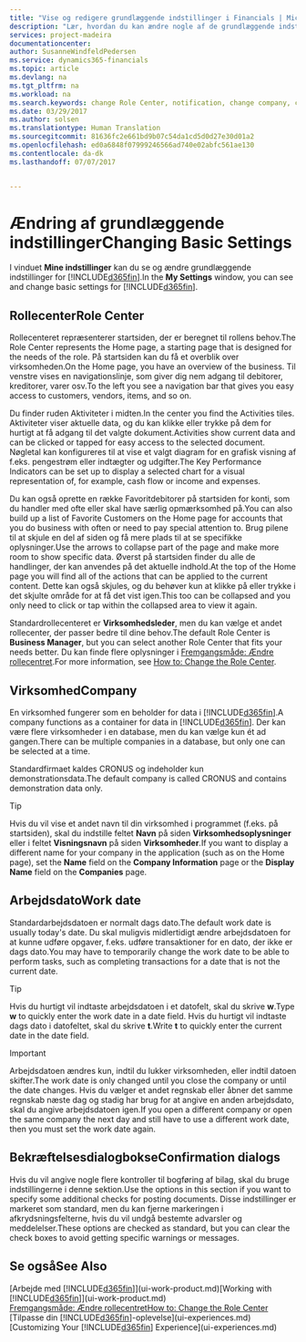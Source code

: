 ```yaml
---
title: "Vise og redigere grundlæggende indstillinger i Financials | Microsoft Docs"
description: "Lær, hvordan du kan ændre nogle af de grundlæggende indstillinger i Financials, f.eks. rollecenteret, virksomheden eller arbejdsdatoen."
services: project-madeira
documentationcenter: 
author: SusanneWindfeldPedersen
ms.service: dynamics365-financials
ms.topic: article
ms.devlang: na
ms.tgt_pltfrm: na
ms.workload: na
ms.search.keywords: change Role Center, notification, change company, change work date
ms.date: 03/29/2017
ms.author: solsen
ms.translationtype: Human Translation
ms.sourcegitcommit: 81636fc2e661bd9b07c54da1cd5d0d27e30d01a2
ms.openlocfilehash: ed0a6848f07999246566ad740e02abfc561ae130
ms.contentlocale: da-dk
ms.lasthandoff: 07/07/2017


---
```

# <a name="changing-basic-settings"></a><span data-ttu-id="4273d-103">Ændring af grundlæggende indstillinger</span><span class="sxs-lookup"><span data-stu-id="4273d-103">Changing Basic Settings</span></span>
<span data-ttu-id="4273d-104">I vinduet **Mine indstillinger** kan du se og ændre grundlæggende indstillinger for [!INCLUDE[d365fin](includes/d365fin_md.md)].</span><span class="sxs-lookup"><span data-stu-id="4273d-104">In the **My Settings** window, you can see and change basic settings for [!INCLUDE[d365fin](includes/d365fin_md.md)].</span></span>  

## <a name="role-center"></a><span data-ttu-id="4273d-105">Rollecenter</span><span class="sxs-lookup"><span data-stu-id="4273d-105">Role Center</span></span>
<span data-ttu-id="4273d-106">Rollecenteret repræsenterer startsiden, der er beregnet til rollens behov.</span><span class="sxs-lookup"><span data-stu-id="4273d-106">The Role Center represents the Home page, a starting page that is designed for the needs of the role.</span></span> <span data-ttu-id="4273d-107">På startsiden kan du få et overblik over virksomheden.</span><span class="sxs-lookup"><span data-stu-id="4273d-107">On the Home page, you have an overview of the business.</span></span> <span data-ttu-id="4273d-108">Til venstre vises en navigationslinje, som giver dig nem adgang til debitorer, kreditorer, varer osv.</span><span class="sxs-lookup"><span data-stu-id="4273d-108">To the left you see a navigation bar that gives you easy access to customers, vendors, items, and so on.</span></span>

<span data-ttu-id="4273d-109">Du finder ruden Aktiviteter i midten.</span><span class="sxs-lookup"><span data-stu-id="4273d-109">In the center you find the Activities tiles.</span></span> <span data-ttu-id="4273d-110">Aktiviteter viser aktuelle data, og du kan klikke eller trykke på dem for hurtigt at få adgang til det valgte dokument.</span><span class="sxs-lookup"><span data-stu-id="4273d-110">Activities show current data and can be clicked or tapped for easy access to the selected document.</span></span> <span data-ttu-id="4273d-111">Nøgletal kan konfigureres til at vise et valgt diagram for en grafisk visning af f.eks. pengestrøm eller indtægter og udgifter.</span><span class="sxs-lookup"><span data-stu-id="4273d-111">The Key Performance Indicators can be set up to display a selected chart for a visual representation of, for example, cash flow or income and expenses.</span></span>

<span data-ttu-id="4273d-112">Du kan også oprette en række Favoritdebitorer på startsiden for konti, som du handler med ofte eller skal have særlig opmærksomhed på.</span><span class="sxs-lookup"><span data-stu-id="4273d-112">You can also build up a list of Favorite Customers on the Home page for accounts that you do business with often or need to pay special attention to.</span></span> <span data-ttu-id="4273d-113">Brug pilene til at skjule en del af siden og få mere plads til at se specifikke oplysninger.</span><span class="sxs-lookup"><span data-stu-id="4273d-113">Use the arrows to collapse part of the page and make more room to show specific data.</span></span> <span data-ttu-id="4273d-114">Øverst på startsiden finder du alle de handlinger, der kan anvendes på det aktuelle indhold.</span><span class="sxs-lookup"><span data-stu-id="4273d-114">At the top of the Home page you will find all of the actions that can be applied to the current content.</span></span> <span data-ttu-id="4273d-115">Dette kan også skjules, og du behøver kun at klikke på eller trykke i det skjulte område for at få det vist igen.</span><span class="sxs-lookup"><span data-stu-id="4273d-115">This too can be collapsed and you only need to click or tap within the collapsed area to view it again.</span></span>

<span data-ttu-id="4273d-116">Standardrollecenteret er **Virksomhedsleder**, men du kan vælge et andet rollecenter, der passer bedre til dine behov.</span><span class="sxs-lookup"><span data-stu-id="4273d-116">The default Role Center is **Business Manager**, but you can select another Role Center that fits your needs better.</span></span> <span data-ttu-id="4273d-117">Du kan finde flere oplysninger i [Fremgangsmåde: Ændre rollecentret](change-role.md).</span><span class="sxs-lookup"><span data-stu-id="4273d-117">For more information, see [How to: Change the Role Center](change-role.md).</span></span>

## <a name="company"></a><span data-ttu-id="4273d-118">Virksomhed</span><span class="sxs-lookup"><span data-stu-id="4273d-118">Company</span></span>
<span data-ttu-id="4273d-119">En virksomhed fungerer som en beholder for data i [!INCLUDE[d365fin](includes/d365fin_md.md)].</span><span class="sxs-lookup"><span data-stu-id="4273d-119">A company functions as a container for data in [!INCLUDE[d365fin](includes/d365fin_md.md)].</span></span> <span data-ttu-id="4273d-120">Der kan være flere virksomheder i en database, men du kan vælge kun ét ad gangen.</span><span class="sxs-lookup"><span data-stu-id="4273d-120">There can be multiple companies in a database, but only one can be selected at a time.</span></span>

<span data-ttu-id="4273d-121">Standardfirmaet kaldes CRONUS og indeholder kun demonstrationsdata.</span><span class="sxs-lookup"><span data-stu-id="4273d-121">The default company is called CRONUS and contains demonstration data only.</span></span>

> [!TIP]  
>   <span data-ttu-id="4273d-122">Hvis du vil vise et andet navn til din virksomhed i programmet (f.eks. på startsiden), skal du indstille feltet **Navn** på siden **Virksomhedsoplysninger** eller i feltet **Visningsnavn** på siden **Virksomheder**.</span><span class="sxs-lookup"><span data-stu-id="4273d-122">If you want to display a different name for your company in the application (such as on the Home page), set the **Name** field on the **Company Information** page or the **Display Name** field on the **Companies** page.</span></span>  

## <a name="work-date"></a><span data-ttu-id="4273d-123">Arbejdsdato</span><span class="sxs-lookup"><span data-stu-id="4273d-123">Work date</span></span>
<span data-ttu-id="4273d-124">Standardarbejdsdatoen er normalt dags dato.</span><span class="sxs-lookup"><span data-stu-id="4273d-124">The default work date is usually today's date.</span></span> <span data-ttu-id="4273d-125">Du skal muligvis midlertidigt ændre arbejdsdatoen for at kunne udføre opgaver, f.eks. udføre transaktioner for en dato, der ikke er dags dato.</span><span class="sxs-lookup"><span data-stu-id="4273d-125">You may have to temporarily change the work date to be able to perform tasks, such as completing transactions for a date that is not the current date.</span></span>

> [!TIP]  
>   <span data-ttu-id="4273d-126">Hvis du hurtigt vil indtaste arbejdsdatoen i et datofelt, skal du skrive **w**.</span><span class="sxs-lookup"><span data-stu-id="4273d-126">Type **w** to quickly enter the work date in a date field.</span></span> <span data-ttu-id="4273d-127">Hvis du hurtigt vil indtaste dags dato i datofeltet, skal du skrive **t**.</span><span class="sxs-lookup"><span data-stu-id="4273d-127">Write **t** to quickly enter the current date in the date field.</span></span>

> [!IMPORTANT]  
>   <span data-ttu-id="4273d-128">Arbejdsdatoen ændres kun, indtil du lukker virksomheden, eller indtil datoen skifter.</span><span class="sxs-lookup"><span data-stu-id="4273d-128">The work date is only changed until you close the company or until the date changes.</span></span> <span data-ttu-id="4273d-129">Hvis du vælger et andet regnskab eller åbner det samme regnskab næste dag og stadig har brug for at angive en anden arbejdsdato, skal du angive arbejdsdatoen igen.</span><span class="sxs-lookup"><span data-stu-id="4273d-129">If you open a different company or open the same company the next day and still have to use a different work date, then you must set the work date again.</span></span>

## <a name="confirmation-dialogs"></a><span data-ttu-id="4273d-130">Bekræftelsesdialogbokse</span><span class="sxs-lookup"><span data-stu-id="4273d-130">Confirmation dialogs</span></span>
<span data-ttu-id="4273d-131">Hvis du vil angive nogle flere kontroller til bogføring af bilag, skal du bruge indstillingerne i denne sektion.</span><span class="sxs-lookup"><span data-stu-id="4273d-131">Use the options in this section if you want to specify some additional checks for posting documents.</span></span> <span data-ttu-id="4273d-132">Disse indstillinger er markeret som standard, men du kan fjerne markeringen i afkrydsningsfelterne, hvis du vil undgå bestemte advarsler og meddelelser.</span><span class="sxs-lookup"><span data-stu-id="4273d-132">These options are checked as standard, but you can clear the check boxes to avoid getting specific warnings or messages.</span></span>

## <a name="see-also"></a><span data-ttu-id="4273d-133">Se også</span><span class="sxs-lookup"><span data-stu-id="4273d-133">See Also</span></span>
<span data-ttu-id="4273d-134">[Arbejde med [!INCLUDE[d365fin](includes/d365fin_md.md)]](ui-work-product.md)</span><span class="sxs-lookup"><span data-stu-id="4273d-134">[Working with [!INCLUDE[d365fin](includes/d365fin_md.md)]](ui-work-product.md)</span></span>  
[<span data-ttu-id="4273d-135">Fremgangsmåde: Ændre rollecentret</span><span class="sxs-lookup"><span data-stu-id="4273d-135">How to: Change the Role Center</span></span>](change-role.md)  
<span data-ttu-id="4273d-136">[Tilpasse din [!INCLUDE[d365fin](includes/d365fin_md.md)]-oplevelse](ui-experiences.md)</span><span class="sxs-lookup"><span data-stu-id="4273d-136">[Customizing Your [!INCLUDE[d365fin](includes/d365fin_md.md)] Experience](ui-experiences.md)</span></span>  

